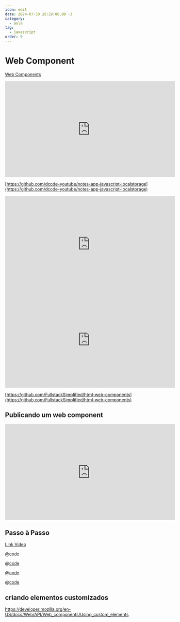 ```yaml
---
icon: edit
date: 2024-07-30 20:29:00.00 -3
category:
  - aula
tag:
  - javascript
order: 9
---
```

# Web Component

[Web Components](https://developer.mozilla.org/pt-BR/docs/Web/API/Web_components)

<iframe width="560" height="315" src="https://www.youtube.com/embed/01YKQmia2Jw?si=B5WMq945-jaX6k3q" title="YouTube video player" frameborder="0" allow="accelerometer; autoplay; clipboard-write; encrypted-media; gyroscope; picture-in-picture; web-share" referrerpolicy="strict-origin-when-cross-origin" allowfullscreen></iframe>

[https://github.com/dcode-youtube/notes-app-javascript-localstorage](https://github.com/dcode-youtube/notes-app-javascript-localstorage)


<iframe width="560" height="315" src="https://www.youtube.com/embed/vLkPBj9ZaU0?si=vChBi_w1UYMAWwD1" title="YouTube video player" frameborder="0" allow="accelerometer; autoplay; clipboard-write; encrypted-media; gyroscope; picture-in-picture; web-share" referrerpolicy="strict-origin-when-cross-origin" allowfullscreen></iframe>


<iframe width="560" height="315" src="https://www.youtube.com/embed/gfvFEBXMVSU?si=IspleqJCBxpafgyq" title="YouTube video player" frameborder="0" allow="accelerometer; autoplay; clipboard-write; encrypted-media; gyroscope; picture-in-picture; web-share" referrerpolicy="strict-origin-when-cross-origin" allowfullscreen></iframe>

[https://github.com/FullstackSimplified/html-web-components](https://github.com/FullstackSimplified/html-web-components)


## Publicando um web component

<iframe width="560" height="315" src="https://www.youtube.com/embed/vakoopKxV0k?si=aNxVmK4DCSc3bU5Y" title="YouTube video player" frameborder="0" allow="accelerometer; autoplay; clipboard-write; encrypted-media; gyroscope; picture-in-picture; web-share" referrerpolicy="strict-origin-when-cross-origin" allowfullscreen></iframe>

## Passo à Passo

[Link Video](https://youtu.be/qoC2C_C0Ntg?si=0XjK0Huqu_SuyunN)


@[code](./code/web-component/meu-html/index.html)

@[code](./code/web-component/meu-html/js/pwbutton.js)

@[code](./code/web-component/meu-html/js/pwtitle.js)

@[code](./code/web-component/meu-html/js/lib.js)


## criando elementos customizados 

https://developer.mozilla.org/en-US/docs/Web/API/Web_components/Using_custom_elements


